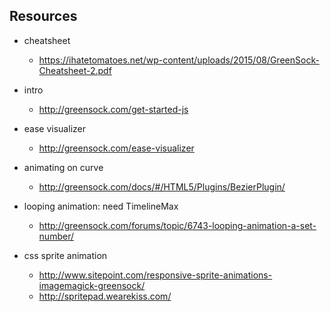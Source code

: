 ## Resources

* cheatsheet
  * https://ihatetomatoes.net/wp-content/uploads/2015/08/GreenSock-Cheatsheet-2.pdf
* intro
  * http://greensock.com/get-started-js

* ease visualizer
  * http://greensock.com/ease-visualizer

* animating on curve
  * http://greensock.com/docs/#/HTML5/Plugins/BezierPlugin/
* looping animation: need TimelineMax
  * http://greensock.com/forums/topic/6743-looping-animation-a-set-number/

* css sprite animation
  * http://www.sitepoint.com/responsive-sprite-animations-imagemagick-greensock/
  * http://spritepad.wearekiss.com/